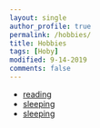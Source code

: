 ```yaml
---
layout: single
author_profile: true
permalink: /hobbies/
title: Hobbies
tags: [Hoby]
modified: 9-14-2019
comments: false
---
```



* [reading](https://en.wikipedia.org/wiki/Reading)
* [sleeping](https://en.wikipedia.org/wiki/Sleep)
* [sleeping](https://en.wikipedia.org/wiki/Eating)